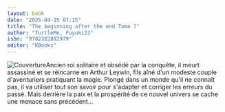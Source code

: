 ```yaml
---
layout: book
date: "2025-04-15 07:15"
title: "The beginning after the end Tome 7"
author: "TurtleMe, Fuyuki23"
isbn: "9782382882979"
editor: "KBooks"
---
```

![Couverture](/img/9782382882979.jpeg)Ancien roi solitaire et obsédé par la conquête, il meurt assassiné et se réincarne en Arthur Leywin, fils aîné d'un modeste couple d'aventuriers pratiquant la magie. Plongé dans un monde qu'il ne connaît pas, il va utiliser tout son savoir pour s'adapter et corriger les erreurs du passé. Mais derrière la paix et la prospérité de ce nouvel univers se cache une menace sans précédent...